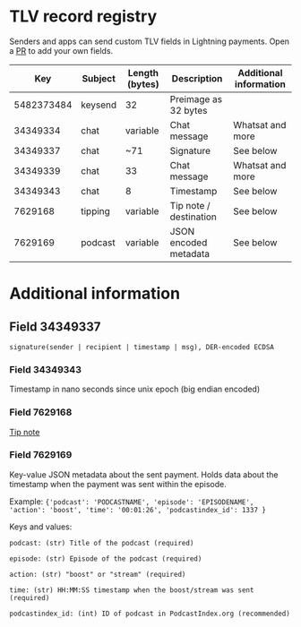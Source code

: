 # TLV record registry
Senders and apps can send custom TLV fields in Lightning payments. Open a [PR](https://github.com/satoshisstream/satoshis.stream/pulls) to add your own fields.


| Key        	| Subject 	| Length (bytes) 	| Description                	| Additional information 	|
|------------	|---------	|----------------	|----------------------------	|------------------------	|
| 5482373484 	| keysend 	| 32             	| Preimage as 32 bytes       	|                        	|
| 34349334   	| chat     	| variable       	| Chat message               	| Whatsat and more       	|
| 34349337   	| chat     	| ~71           	| Signature                  	| See below             	|
| 34349339   	| chat     	| 33            	| Chat message               	| Whatsat and more       	|
| 34349343   	| chat     	| 8             	| Timestamp                  	| See below             	|
| 7629168    	| tipping  	| variable       	| Tip note / destination     	| See below              	|
| 7629169    	| podcast 	| variable       	| JSON encoded metadata     	| See below              	|


# Additional information
## Field 34349337
`signature(sender | recipient | timestamp | msg), DER-encoded ECDSA`
### Field 34349343
Timestamp in nano seconds since unix epoch (big endian encoded)
### Field 7629168
[Tip note](https://github.com/lightningnetwork/lnd/releases/tag/v0.9.0-beta)
### Field 7629169
Key-value JSON metadata about the sent payment. Holds data about the timestamp when the payment was sent within the episode.

Example: `{'podcast': 'PODCASTNAME', 'episode': 'EPISODENAME', 'action': 'boost', 'time': '00:01:26', 'podcastindex_id': 1337 }`

Keys and values:

`podcast: (str) Title of the podcast (required)`

`episode: (str) Episode of the podcast (required)`

`action: (str) "boost" or "stream" (required)`

`time: (str) HH:MM:SS timestamp when the boost/stream was sent (required)`

`podcastindex_id: (int) ID of podcast in PodcastIndex.org (recommended)`
